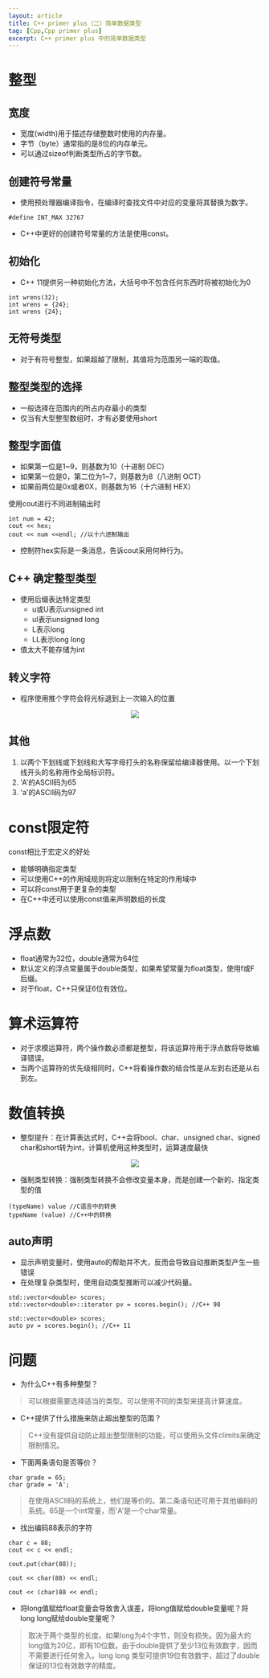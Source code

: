 ```yaml
---
layout: article
title: C++ primer plus（二）简单数据类型
tag: [Cpp,Cpp primer plus]
excerpt: C++ primer plus 中的简单数据类型
---
```


# 整型

## 宽度
- 宽度(width)用于描述存储整数时使用的内存量。
- 字节（byte）通常指的是8位的内存单元。
- 可以通过sizeof判断类型所占的字节数。


## 创建符号常量
- 使用预处理器编译指令，在编译时查找文件中对应的变量将其替换为数字。
```
#define INT_MAX 32767
```
- C++中更好的创建符号常量的方法是使用const。

## 初始化
- C++ 11提供另一种初始化方法，大括号中不包含任何东西时将被初始化为0
```
int wrens(32);
int wrens = {24};
int wrens {24};
```

## 无符号类型
- 对于有符号整型，如果超越了限制，其值将为范围另一端的取值。

## 整型类型的选择
- 一般选择在范围内的所占内存最小的类型
- 仅当有大型整型数组时，才有必要使用short
  
## 整型字面值
- 如果第一位是1~9，则基数为10（十进制 DEC）
- 如果第一位是0，第二位为1~7，则基数为8（八进制 OCT）
- 如果前两位是0x或者0X，则基数为16（十六进制 HEX）

使用cout进行不同进制输出时
```
int num = 42;
cout << hex;
cout << num <<endl; //以十六进制输出
```
- 控制符hex实际是一条消息，告诉cout采用何种行为。

## C++ 确定整型类型
- 使用后缀表达特定类型
    - u或U表示unsigned int
    - ul表示unsigned long
    - L表示long
    - LL表示long long
- 值太大不能存储为int

## 转义字符
- 程序使用推个字符会将光标退到上一次输入的位置

<div style="text-align: center"><img src="https://cdn.jsdelivr.net/gh/Mronne/MarkDownImg/img/20200401183842.png"/></div>

## 其他
1. 以两个下划线或下划线和大写字母打头的名称保留给编译器使用。以一个下划线开头的名称用作全局标识符。
2. 'A'的ASCII码为65
3. 'a'的ASCII码为97
   
# const限定符
const相比于宏定义的好处
- 能够明确指定类型
- 可以使用C++的作用域规则将定以限制在特定的作用域中
- 可以将const用于更复杂的类型
- 在C++中还可以使用const值来声明数组的长度


# 浮点数
- float通常为32位，double通常为64位
- 默认定义的浮点常量属于double类型，如果希望常量为float类型，使用f或F后缀。
- 对于float，C++只保证6位有效位。

# 算术运算符
- 对于求模运算符，两个操作数必须都是整型，将该运算符用于浮点数将导致编译错误。
- 当两个运算符的优先级相同时，C++将看操作数的结合性是从左到右还是从右到左。

# 数值转换

- 整型提升：在计算表达式时，C++会将bool、char、unsigned char、signed char和short转为int，计算机使用这种类型时，运算速度最快

<div style="text-align: center"><img src="https://cdn.jsdelivr.net/gh/Mronne/MarkDownImg/img/20200401184816.png"/></div>

- 强制类型转换：强制类型转换不会修改变量本身，而是创建一个新的、指定类型的值
```
(typeName) value //C语言中的转换
typeName (value) //C++中的转换
```

## auto声明
- 显示声明变量时，使用auto的帮助并不大，反而会导致自动推断类型产生一些错误
- 在处理复杂类型时，使用自动类型推断可以减少代码量。
```
std::vector<double> scores;
std::vector<double>::iterator pv = scores.begin(); //C++ 98

std::vector<double> scores;
auto pv = scores.begin(); //C++ 11
```

# 问题
- 为什么C++有多种整型？
> 可以根据需要选择适当的类型。可以使用不同的类型来提高计算速度。

- C++提供了什么措施来防止超出整型的范围？
> C++没有提供自动防止超出整型限制的功能，可以使用头文件climits来确定限制情况。

- 下面两条语句是否等价？
```
char grade = 65;
char grade = 'A';
```
> 在使用ASCII码的系统上，他们是等价的。第二条语句还可用于其他编码的系统。65是一个int常量，而'A'是一个char常量。 

- 找出编码88表示的字符
```
char c = 88;
cout << c << endl;

cout.put(char(88));

cout << char(88) << endl;

cout << (char)88 << endl; 
```

- 将long值赋给float变量会导致舍入误差，将long值赋给double变量呢？将long long赋给double变量呢？
> 取决于两个类型的长度。如果long为4个字节，则没有损失。因为最大的long值为20亿，即有10位数。由于double提供了至少13位有效数字，因而不需要进行任何舍入。long long 类型可提供19位有效数字，超过了double保证的13位有效数字的精度。